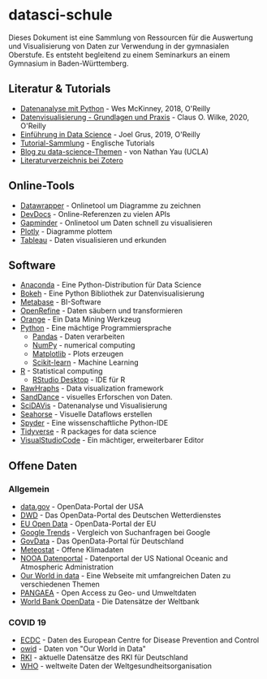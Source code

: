 # datasci-schule

Dieses Dokument ist eine Sammlung von Ressourcen für die Auswertung und Visualisierung von Daten zur Verwendung in der gymnasialen Oberstufe. Es entsteht begleitend zu einem Seminarkurs an einem Gymnasium in Baden-Württemberg.

## Literatur & Tutorials
- [Datenanalyse mit Python](https://oreilly.de/produkt/datenanalyse-mit-python-2/) - Wes McKinney, 2018, O'Reilly
- [Datenvisualisierung - Grundlagen und Praxis](https://oreilly.de/produkt/datenvisualisierung-grundlagen-und-praxis/) - Claus O. Wilke, 2020, O'Reilly
- [Einführung in Data Science](https://oreilly.de/produkt/einfuehrung-in-data-science-2/) - Joel Grus, 2019, O'Reilly
- [Tutorial-Sammlung](https://www.dataquest.io/python-tutorials-for-data-science/) - Englische Tutorials
- [Blog zu data-science-Themen](https://flowingdata.com) - von Nathan Yau (UCLA)
- [Literaturverzeichnis bei Zotero](https://www.zotero.org/groups/2646283/data_science__visualization/library)

## Online-Tools
- [Datawrapper](https://app.datawrapper.de/) - Onlinetool um Diagramme zu zeichnen
- [DevDocs](https://devdocs.io) - Online-Referenzen zu vielen APIs
- [Gapminder](https://www.gapminder.org/tools/#$chart-type=bubbles) - Onlinetool um Daten schnell zu visualisieren
- [Plotly](https://chart-studio.plotly.com/) - Diagramme plottem
- [Tableau](https://www.tableau.com/de-de) - Daten visualisieren und erkunden

## Software
- [Anaconda](https://www.anaconda.com/) - Eine Python-Distribution für Data Science
- [Bokeh](https://docs.bokeh.org/en/latest/) - Eine Python Bibliothek zur Datenvisualisierung
- [Metabase](https://www.metabase.com) - BI-Software
- [OpenRefine](https://openrefine.org) - Daten säubern und transformieren
- [Orange](https://orange.biolab.si/) - Ein Data Mining Werkzeug
- [Python](https://www.python.org) - Eine mächtige Programmiersprache
  - [Pandas](https://pandas.pydata.org/) - Daten verarbeiten
  - [NumPy](https://numpy.org/) - numerical computing
  - [Matplotlib](https://matplotlib.org/) - Plots erzeugen
  - [Scikit-learn](https://scikit-learn.org/stable/) - Machine Learning
- [R](https://www.r-project.org/) - Statistical computing
    - [RStudio Desktop](https://rstudio.com/products/rstudio/#rstudio-desktop) - IDE für R
- [RawHraphs](https://rawgraphs.io) - Data visualization framework
- [SandDance](https://sanddance.js.org) - visuelles Erforschen von Daten.
- [SciDAVis](http://scidavis.sourceforge.net) - Datenanalyse und Visualisierung
- [Seahorse](https://seahorse.deepsense.ai) - Visuelle Dataflows erstellen
- [Spyder](https://www.spyder-ide.org/) - Eine wissenschaftliche Python-IDE
- [Tidyverse](https://www.tidyverse.org/) - R packages for data science
- [VisualStudioCode](https://code.visualstudio.com) - Ein mächtiger, erweiterbarer Editor

## Offene Daten
### Allgemein
- [data.gov](https://www.data.gov) - OpenData-Portal der USA
- [DWD](https://www.dwd.de/DE/leistungen/opendata/opendata.html) - Das OpenData-Portal des Deutschen Wetterdienstes
- [EU Open Data](https://data.europa.eu/euodp/en/home) - OpenData-Portal der EU
- [Google Trends](https://trends.google.com/trends/?geo=DE) - Vergleich von Suchanfragen bei Google
- [GovData](https://www.govdata.de) - Das OpenData-Portal für Deutschland
- [Meteostat](https://meteostat.net/de) - Offene Klimadaten
- [NOOA Datenportal](https://data.noaa.gov/datasetsearch/) - Datenportal der US National Oceanic and Atmospheric Administration
- [Our World in data](https://ourworldindata.org/) - Eine Webseite mit umfangreichen Daten zu verschiedenen Themen
- [PANGAEA](https://www.pangaea.de) - Open Access zu Geo- und Umweltdaten
- [World Bank OpenData](https://data.worldbank.org) - Die Datensätze der Weltbank
### COVID 19
- [ECDC](https://www.ecdc.europa.eu/en/covid-19/data) - Daten des European Centre for Disease Prevention and Control
- [owid](https://github.com/owid/covid-19-data/tree/master/public/data) - Daten von "Our World in Data"
- [RKI](https://npgeo-corona-npgeo-de.hub.arcgis.com/datasets/dd4580c810204019a7b8eb3e0b329dd6_0/data) - aktuelle Datensätze des RKI für Deutschland
- [WHO](https://covid19.who.int/table) - weltweite Daten der Weltgesundheitsorganisation
